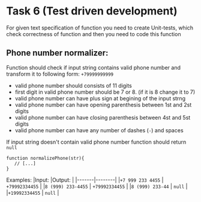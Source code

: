 # Task 6 (Test driven development)

For given text specification of function you need to create Unit-tests, which check correctness of function and then you need to code this function

## Phone number normalizer:

Function should check if input string contains valid phone number and transform it to following form: `+79999999999`

* valid phone number should consists of 11 digits
* first digit in valid phone number should be 7 or 8. (if it is 8 change it to 7)
* valid phone number can have plus sign at begining of the input strng
* valid phone number can have opening parenthesis between 1st and 2st digits
* valid phone number can have closing parenthesis between 4st and 5st digits
* valid phone number can have any number of dashes (`-`) and spaces

If input string doesn't contain valid phone number function should return `null`

```
function normalizePhone(str){
   // [...]
}
```

Examples:
|Input:  |Output: |
|-------|--------|
|`+7 999 233 4455` | `+79992334455` |
|`8 (999) 233-4455` | `+79992334455` |
|`8 (999) 233-44` | `null` |
|`+19992334455` | `null` |

